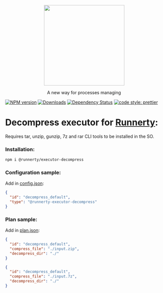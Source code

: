 <p align="center">
  <a href="http://runnerty.io">
    <img height="257" src="https://runnerty.io/assets/header/logo-stroked.png">
  </a>
  <p align="center">A new way for processes managing</p>
</p>

[![NPM version][npm-image]][npm-url] [![Downloads][downloads-image]][npm-url] [![Dependency Status][david-badge]][david-badge-url]
<a href="#badge">
  <img alt="code style: prettier" src="https://img.shields.io/badge/code_style-prettier-ff69b4.svg">
</a>

# Decompress executor for [Runnerty]:
Requires tar, unzip, gunzip, 7z and rar CLI tools to be installed in the SO.

### Installation:
```bash
npm i @runnerty/executor-decompress
```

### Configuration sample:
Add in [config.json]:
```json
{
  "id": "decompress_default",
  "type": "@runnerty-executor-decompress"
}
```

### Plan sample:
Add in [plan.json]:
```json
{
  "id": "decompress_default",
  "compress_file": "./input.zip",
  "decompress_dir": "./"
}
```

```json
{
  "id": "decompress_default",
  "compress_file": "./input.7z",
  "decompress_dir": "./"
}
```

[Runnerty]: http://www.runnerty.io
[downloads-image]: https://img.shields.io/npm/dm/@runnerty/executor-decompress.svg
[npm-url]: https://www.npmjs.com/package/@runnerty/executor-decompress
[npm-image]: https://img.shields.io/npm/v/@runnerty/executor-decompress.svg
[david-badge]: https://david-dm.org/runnerty/executor-decompress.svg
[david-badge-url]: https://david-dm.org/runnerty/executor-decompress
[config.json]: http://docs.runnerty.io/config/
[plan.json]: http://docs.runnerty.io/plan/